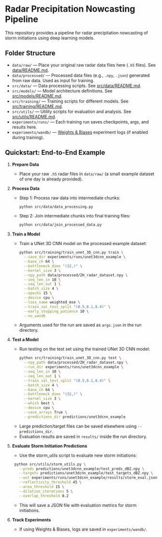 # Radar Precipitation Nowcasting Pipeline

This repository provides a pipeline for radar precipitation nowcasting of storm initiations using deep learning models. 

## Folder Structure

- `data/raw/` — Place your original raw radar data files here (`.h5` files). See [data/README.md](data/README.md). 
- `data/processed/` — Processed data files (e.g., `.npy`, `.json`) generated from raw data. Used as input for training. 
- `src/data/` — Data processing scripts. See [src/data/README.md](src/data/README.md).
- `src/models/` — Model architecture definitions. See [src/models/README.md](src/models/README.md).
- `src/training/` — Training scripts for different models. See [src/training/README.md](src/training/README.md).
- `src/utils/` — Utility scripts for evaluation and analysis. See [src/utils/README.md](src/utils/README.md).
- `experiments/runs/` — Each training run saves checkpoints, args, and results here.
- `experiments/wandb/` — [Weights & Biases](https://wandb.ai/) experiment logs (if enabled during training).

## Quickstart: End-to-End Example

1. **Prepare Data**
   - Place your raw `.h5` radar files in `data/raw/` (a small example dataset of one day is already provided).

2. **Process Data**
   - Step 1: Process raw data into intermediate chunks:
     ```bash
     python src/data/data_processing.py
     ```
   - Step 2: Join intermediate chunks into final training files:
     ```bash
     python src/data/join_processed_data.py
     ```

3. **Train a Model**
   - Train a UNet 3D CNN model on the processed example dataset:
     ```bash
     python src/training/train_unet_3D_cnn.py train \
       --save_dir experiments/runs/unet3dcnn_example \
       --base_ch 64 \
       --bottleneck_dims "(32,)" \
       --kernel_size 3 \
       --npy_path data/processed/ZH_radar_dataset.npy \
       --seq_len_in 10 \
       --seq_len_out 1 \
       --batch_size 4 \
       --epochs 15 \
       --device cpu \
       --loss_name weighted_mse \
       --train_val_test_split "(0.5,0.1,0.4)" \
       --early_stopping_patience 10 \
       --no_wandb
     ```
   - Arguments used for the run are saved as `args.json` in the run directory.

4. **Test a Model**
   - Run testing on the test set using the trained UNet 3D CNN model:
     ```bash
     python src/training/train_unet_3D_cnn.py test \
       --npy_path data/processed/ZH_radar_dataset.npy \
       --run_dir experiments/runs/unet3dcnn_example \
       --seq_len_in 10 \
       --seq_len_out 1 \
       --train_val_test_split "(0.5,0.1,0.4)" \
       --batch_size 4 \
       --base_ch 64 \
       --bottleneck_dims "(32,)" \
       --kernel_size 3 \
       --which best \
       --device cpu \
       --save_arrays True \
       --predictions_dir predictions/unet3dcnn_example
     ```
   - Large prediction/target files can be saved elsewhere using `--predictions_dir`.
   - Evaluation results are saved in `results/` inside the run directory.
   
5. **Evaluate Storm Initiation Predictions**
   - Use the storm_utils script to evaluate new storm initiations:
    ```bash
     python src/utils/storm_utils.py \
       --preds predictions/unet3dcnn_example/test_preds_dBZ.npy \
       --targets predictions/unet3dcnn_example/test_targets_dBZ.npy \
       --out experiments/runs/unet3dcnn_example/results/storm_eval.json \
       --reflectivity_threshold 45 \
       --area_threshold 15 \
       --dilation_iterations 5 \
       --overlap_threshold 0.2
    ```
   - This will save a JSON file with evaluation metrics for storm initiations.

6. **Track Experiments**
   - If using Weights & Biases, logs are saved in `experiments/wandb/`.